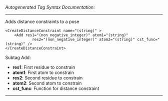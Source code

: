 _Autogenerated Tag Syntax Documentation:_

---
Adds distance constraints to a pose

```
<CreateDistanceConstraint name="(string)" >
    <Add res1="(non_negative_integer)" atom1="(string)"
            res2="(non_negative_integer)" atom2="(string)" cst_func="(string)" />
</CreateDistanceConstraint>
```



Subtag Add:   

-   **res1**: First residue to constrain
-   **atom1**: First atom to constrain
-   **res2**: Second residue to constrain
-   **atom2**: Second atom to constrain
-   **cst_func**: Function for distance constraint

---

